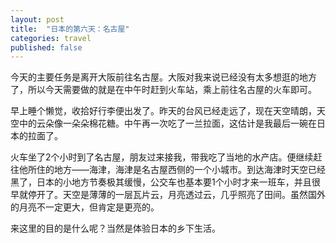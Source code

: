 ```yaml
---
layout: post
title:  "日本的第六天：名古屋"
categories: travel
published: false
---
```


今天的主要任务是离开大阪前往名古屋。大阪对我来说已经没有太多想逛的地方了，所以今天需要做的就是在中午时赶到火车站，乘上前往名古屋的火车即可。

早上睡个懒觉，收拾好行李便出发了。昨天的台风已经走远了，现在天空晴朗，天空中的云朵像一朵朵棉花糖。中午再一次吃了一兰拉面，这估计是我最后一碗在日本的拉面了。

火车坐了2个小时到了名古屋，朋友过来接我，带我吃了当地的水产店。便继续赶往他所住的地方——海津，海津是名古屋西侧的一个小城市。到达海津时天空已经黑了，日本的小地方节奏极其缓慢，公交车也基本要1个小时才来一班车，并且很早就停开了。天空是薄薄的一层瓦片云，月亮透过云，几乎照亮了田间。虽然国外的月亮不一定更大，但肯定是更亮的。

来这里的目的是什么呢？当然是体验日本的乡下生活。

